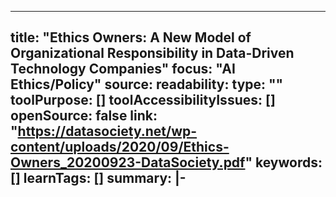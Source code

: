 ---
title: "Ethics Owners: A New Model of Organizational Responsibility in Data-Driven Technology Companies"
focus: "AI Ethics/Policy"
source: 
readability: 
type: ""
toolPurpose: []
toolAccessibilityIssues: []
openSource: false
link: "https://datasociety.net/wp-content/uploads/2020/09/Ethics-Owners_20200923-DataSociety.pdf"
keywords: []
learnTags: []
summary: |-
  ---

